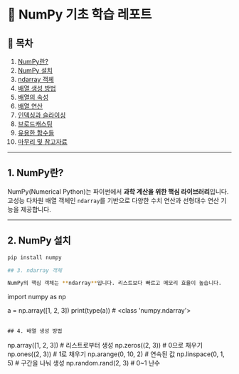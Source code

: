 # 📘 NumPy 기초 학습 레포트

## 🧾 목차
1. [NumPy란?](#1-numpy란)
2. [NumPy 설치](#2-numpy-설치)
3. [ndarray 객체](#3-ndarray-객체)
4. [배열 생성 방법](#4-배열-생성-방법)
5. [배열의 속성](#5-배열의-속성)
6. [배열 연산](#6-배열-연산)
7. [인덱싱과 슬라이싱](#7-인덱싱과-슬라이싱)
8. [브로드캐스팅](#8-브로드캐스팅)
9. [유용한 함수들](#9-유용한-함수들)
10. [마무리 및 참고자료](#10-마무리-및-참고자료)

---

## 1. NumPy란?

NumPy(Numerical Python)는 파이썬에서 **과학 계산을 위한 핵심 라이브러리**입니다.  
고성능 다차원 배열 객체인 `ndarray`를 기반으로 다양한 수치 연산과 선형대수 연산 기능을 제공합니다.

---

## 2. NumPy 설치

```bash
pip install numpy

## 3. ndarray 객체

NumPy의 핵심 객체는 **ndarray**입니다. 리스트보다 빠르고 메모리 효율이 높습니다.
```
import numpy as np

a = np.array([1, 2, 3])
print(type(a))  # <class 'numpy.ndarray'>
```

## 4. 배열 생성 방법
```
np.array([1, 2, 3])           # 리스트로부터 생성
np.zeros((2, 3))              # 0으로 채우기
np.ones((2, 3))               # 1로 채우기
np.arange(0, 10, 2)           # 연속된 값
np.linspace(0, 1, 5)          # 구간을 나눠 생성
np.random.rand(2, 3)          # 0~1 난수
```
